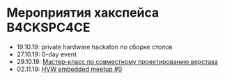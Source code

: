 # Мероприятия хакспейса B4CKSPC4CE

* 19.10.19: private hardware hackaton по сборке столов
* 27.10.19: 0-day event
* 29.10.19: [Мастер-класс по совместному проектированию верстака](/fusion_hackathon)
* 02.11.19: [HVW embedded meetup #0](/hvw_meetup_0)
